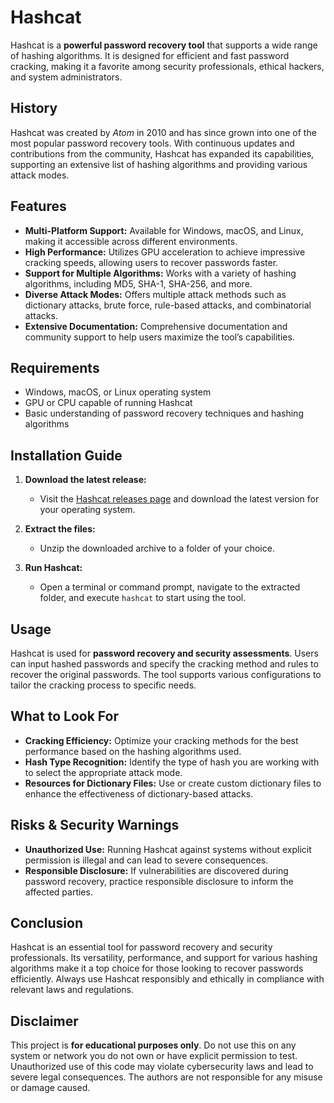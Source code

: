 # Hashcat

Hashcat is a **powerful password recovery tool** that supports a wide range of hashing algorithms. It is designed for efficient and fast password cracking, making it a favorite among security professionals, ethical hackers, and system administrators.

## History
Hashcat was created by *Atom* in 2010 and has since grown into one of the most popular password recovery tools. With continuous updates and contributions from the community, Hashcat has expanded its capabilities, supporting an extensive list of hashing algorithms and providing various attack modes.

## Features
- **Multi-Platform Support:** Available for Windows, macOS, and Linux, making it accessible across different environments.
- **High Performance:** Utilizes GPU acceleration to achieve impressive cracking speeds, allowing users to recover passwords faster.
- **Support for Multiple Algorithms:** Works with a variety of hashing algorithms, including MD5, SHA-1, SHA-256, and more.
- **Diverse Attack Modes:** Offers multiple attack methods such as dictionary attacks, brute force, rule-based attacks, and combinatorial attacks.
- **Extensive Documentation:** Comprehensive documentation and community support to help users maximize the tool’s capabilities.

## Requirements
- Windows, macOS, or Linux operating system
- GPU or CPU capable of running Hashcat
- Basic understanding of password recovery techniques and hashing algorithms

## Installation Guide

1. **Download the latest release:**
   - Visit the [Hashcat releases page](https://github.com/hashcat/hashcat/releases) and download the latest version for your operating system.

2. **Extract the files:**
   - Unzip the downloaded archive to a folder of your choice.

3. **Run Hashcat:**
   - Open a terminal or command prompt, navigate to the extracted folder, and execute `hashcat` to start using the tool.

## Usage
Hashcat is used for **password recovery and security assessments**. Users can input hashed passwords and specify the cracking method and rules to recover the original passwords. The tool supports various configurations to tailor the cracking process to specific needs.

## What to Look For
- **Cracking Efficiency:** Optimize your cracking methods for the best performance based on the hashing algorithms used.
- **Hash Type Recognition:** Identify the type of hash you are working with to select the appropriate attack mode.
- **Resources for Dictionary Files:** Use or create custom dictionary files to enhance the effectiveness of dictionary-based attacks.

## Risks & Security Warnings
- **Unauthorized Use:** Running Hashcat against systems without explicit permission is illegal and can lead to severe consequences.
- **Responsible Disclosure:** If vulnerabilities are discovered during password recovery, practice responsible disclosure to inform the affected parties.

## Conclusion
Hashcat is an essential tool for password recovery and security professionals. Its versatility, performance, and support for various hashing algorithms make it a top choice for those looking to recover passwords efficiently. Always use Hashcat responsibly and ethically in compliance with relevant laws and regulations.

## Disclaimer
This project is **for educational purposes only**. Do not use this on any system or network you do not own or have explicit permission to test. Unauthorized use of this code may violate cybersecurity laws and lead to severe legal consequences. The authors are not responsible for any misuse or damage caused.
